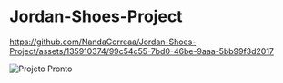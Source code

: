 # Jordan-Shoes-Project


https://github.com/NandaCorreaa/Jordan-Shoes-Project/assets/135910374/99c54c55-7bd0-46be-9aaa-5bb99f3d2017

![Projeto Pronto](https://github.com/NandaCorreaa/Jordan-Shoes-Project/assets/135910374/dfc49f01-8bcb-4f9e-a2fa-725d2173837c)
